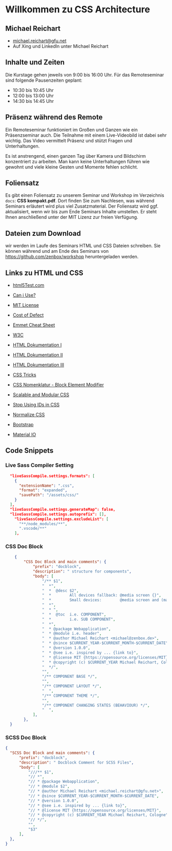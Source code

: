 # Willkommen zu CSS Architecture
## Michael Reichart
- michael.reichart@gfu.net
- Auf Xing und LinkedIn unter Michael Reichart

## Inhalte und Zeiten
Die Kurstage gehen jeweils von 9:00 bis 16:00 Uhr. Für das Remoteseminar sind folgende Pausenzeiten geplant:

- 10:30 bis 10:45 Uhr
- 12:00 bis 13:00 Uhr
- 14:30 bis 14:45 Uhr

## Präsenz während des Remote
Ein Remoteseminar funktioniert im Großen und Ganzen wie ein Präsenzseminar auch. Die Teilnahme mit einem Live-Videobild ist dabei sehr wichtig. Das Video vermittelt Präsenz und stützt Fragen und Unterhaltungen. 

Es ist anstrengend, einen ganzen Tag über Kamera und Bildschirm konzentriert zu arbeiten. Man kann keine Unterhaltungen führen wie gewohnt und viele kleine Gesten und Momente fehlen schlicht.

## Foliensatz
Es gibt einen Foliensatz zu unserem Seminar und Workshop im Verzeichnis `docs`: **CSS kompakt.pdf**. Dort finden Sie zum Nachlesen, was während Seminars erläutert wird plus viel Zusatzmaterial. Der Foliensatz wird ggf. aktualisiert, wenn wir bis zum Ende Seminars Inhalte umstellen. Er steht Ihnen anschließend unter der MIT Lizenz zur freien Verfügung.

## Dateien zum Download
wir werden im Laufe des Seminars HTML und CSS Dateien schreiben. Sie können während und am Ende des Seminars von https://github.com/zenbox/workshop heruntergeladen werden.

## Links zu HTML und CSS
- [html5Test.com](http://html5test.com/index.html)
- [Can i Use?](https://caniuse.com/)
- [MIT License](https://opensource.org/licenses/MIT)
- [Cost of Defect](http://thklein.com/de_DE/cost-of-defect/)
- [Emmet Cheat Sheet](https://docs.emmet.io/cheat-sheet/)

- [W3C](https://www.w3.org/TR/)
- [HTML Dokumentation I](https://www.w3schools.com/)
- [HTML Dokumentation II](https://wiki.selfhtml.org/)
- [HTML Dokumentation III](http://html5doctor.com/)
 

- [CSS Tricks](https://css-tricks.com/)
- [CSS Nomenklatur - Block Element Modifier](http://getbem.com/introduction/)
- [Scalable and Modular CSS](http://smacss.com/)
- [Stop Using IDs in CSS](https://medium.com/@zenbox/stop-using-ids-in-css-e79a860838c6)
- [Normalize CSS](https://necolas.github.io/)
- [Bootstrap](https://getbootstrap.com/)
- [Material IO](https://material.io/)


## Code Snippets
### Live Sass Compiler Setting
```JSON
  "liveSassCompile.settings.formats": [
    {
      "extensionName": ".css",
      "format": "expanded",
      "savePath": "/assets/css/"
    }
  ],
  "liveSassCompile.settings.generateMap": false,
  "liveSassCompile.settings.autoprefix": [],
    "liveSassCompile.settings.excludeList": [
      "**/node_modules/**",
      ".vscode/**"
    ],
```

### CSS Doc Block
```JSON
	{
		"CSS Doc Block and main comments": {
			"prefix": "docblock",
			"description": " structure for components",
			"body": [
				"/** $1",
				"  *",
				"  *  @desc $2",
				"  *        All devices fallback: @media screen {}",
				"  *        Small devices:        @media screen and (max-width:768px) {}",
				"  *",
				"  * ",
				"  *  @toc  i.e. COMPONENT",
				"  *        i.e. SUB COMPONENT",
				"  *",
				"  * @package Webapplication",
				"  * @module i.e. header",
				"  * @author Michael Reichart <michael@zenbox.de>",
				"  * @since $CURRENT_YEAR-$CURRENT_MONTH-$CURRENT_DATE",
				"  * @version 1.0.0",
				"  * @see i.e. inspired by ... {link to}",
				"  * @license MIT {https://opensource.org/licenses/MIT}",
				"  * @copyright (c) $CURRENT_YEAR Michael Reichart, Cologne",
				"  */",
				"",
				"/** COMPONENT BASE */",
				"",
				"/** COMPONENT LAYOUT */",
				"  ",
				"/** COMPONENT THEME */",
				"",
				"/** COMPONENT CHANGING STATES (BEHAVIOUR) */",
				"  ",
			],
		},
  }
  ```

  ### SCSS Doc Block
  ```JSON
  {
	"SCSS Doc Block and main comments": {
		"prefix": "docblock",
		"description": " Docblock Comment for SCSS Files",
		"body": [
			"///** $1",
			"// *",
			"// * @package Webapplication",
			"// * @module $2",
			"// * @author Michael Reichart <michael.reichart@gfu.net>",
			"// * @since $CURRENT_YEAR-$CURRENT_MONTH-$CURRENT_DATE",
			"// * @version 1.0.0",
			"// * @see i.e. inspired by ... {link to}",
			"// * @license MIT {https://opensource.org/licenses/MIT}",
			"// * @copyright (c) $CURRENT_YEAR Michael Reichart, Cologne",
			"// */",
			"",
			"$3"
		],
	},
}
  ```